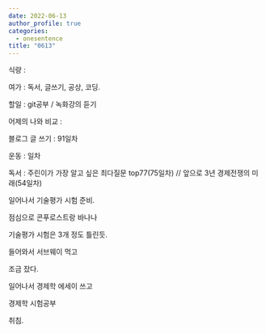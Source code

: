 ```yaml
---
date: 2022-06-13
author_profile: true
categories:
  - onesentence
title: "0613"
---
```


식량 : 

여가 : 독서, 글쓰기, 공상, 코딩.

할일 : git공부 / 녹화강의 듣기

어제의 나와 비교 : 


블로그 글 쓰기 : 91일차

운동 : 일차

독서 : 주린이가 가장 알고 싶은 최다질문 top77(75일차)  // 앞으로 3년 경제전쟁의 미래(54일차)


일어나서 기술평가 시험 준비.

점심으로 콘푸로스트랑 바나나

기술평가 시험은 3개 정도 틀린듯.

들어와서 서브웨이 먹고

조금 잤다.

일어나서 경제학 에세이 쓰고 

경제학 시험공부

취침.
